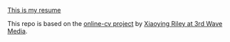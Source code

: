 [This is my resume](http://blackstoneengineering.github.io/resume)

This repo is based on the [online-cv project](http://webjeda.com/online-cv/) by [Xiaoying Riley at 3rd Wave Media](http://themes.3rdwavemedia.com/).
